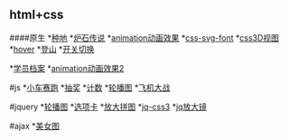 ## html+css
####原生
*[种地](http://aiyrj.github.io/web1/we1.html)
*[炉石传说](http://aiyrj.github.io/web2/lushi.html)
*[animation动画效果](http://aiyrj.github.io/animation动画效果.html)
*[css-svg-font](http://aiyrj.github.io/css-svg-font.html)
*[css3D视图](http://aiyrj.github.io/css3D视图.html)
*[hover](http://aiyrj.github.io/hover.html)
*[登山](http://aiyrj.github.io/less.html)
*[开关切换](http://aiyrj.github.io/new91.html)

*[学员档案](http://aiyrj.github.io/学员档案.html)
*[animation动画效果2](http://aiyrj.github.io/transtion.html)

#js
*[小车赛跑](http://aiyrj.github.io/小车赛跑js1.html)
*[抽奖](http://aiyrj.github.io/抽奖js.html)
*[计数](http://aiyrj.github.io/计数js.html)
*[轮播图](http://aiyrj.github.io/轮播图js.html)
*[飞机大战](http://aiyrj.github.io/飞机大战.html)

#jquery
*[轮播图](http://aiyrj.github.io/轮播图jq2.html)
*[选项卡](http://aiyrj.github.io/selectcard.html)
*[放大拼图](http://aiyrj.github.io/jq放大拼图.html)
*[jq-css3](http://aiyrj.github.io/jq-css3.html)
*[jq放大镜](http://aiyrj.github.io/jq放大镜02.html)

#ajax
*[美女图](http://aiyrj.github.io/js-meitu.html)







